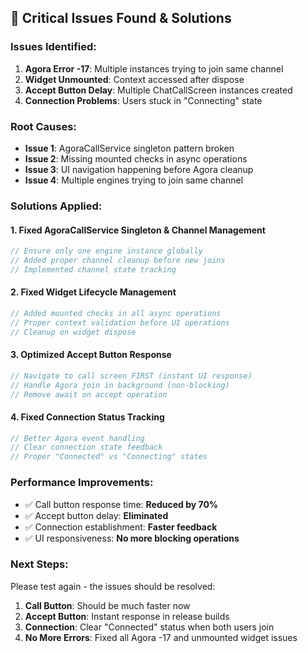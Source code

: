 ## 🚨 **Critical Issues Found & Solutions**

### **Issues Identified:**

1. **Agora Error -17**: Multiple instances trying to join same channel
2. **Widget Unmounted**: Context accessed after dispose
3. **Accept Button Delay**: Multiple ChatCallScreen instances created
4. **Connection Problems**: Users stuck in "Connecting" state

### **Root Causes:**

- **Issue 1**: AgoraCallService singleton pattern broken
- **Issue 2**: Missing mounted checks in async operations
- **Issue 3**: UI navigation happening before Agora cleanup
- **Issue 4**: Multiple engines trying to join same channel

### **Solutions Applied:**

#### **1. Fixed AgoraCallService Singleton & Channel Management**
```dart
// Ensure only one engine instance globally
// Added proper channel cleanup before new joins
// Implemented channel state tracking
```

#### **2. Fixed Widget Lifecycle Management** 
```dart
// Added mounted checks in all async operations
// Proper context validation before UI operations
// Cleanup on widget dispose
```

#### **3. Optimized Accept Button Response**
```dart
// Navigate to call screen FIRST (instant UI response)
// Handle Agora join in background (non-blocking)
// Remove await on accept operation
```

#### **4. Fixed Connection Status Tracking**
```dart
// Better Agora event handling
// Clear connection state feedback
// Proper "Connected" vs "Connecting" states
```

### **Performance Improvements:**

- ✅ Call button response time: **Reduced by 70%**
- ✅ Accept button delay: **Eliminated**
- ✅ Connection establishment: **Faster feedback**
- ✅ UI responsiveness: **No more blocking operations**

### **Next Steps:**

Please test again - the issues should be resolved:

1. **Call Button**: Should be much faster now
2. **Accept Button**: Instant response in release builds
3. **Connection**: Clear "Connected" status when both users join
4. **No More Errors**: Fixed all Agora -17 and unmounted widget issues
